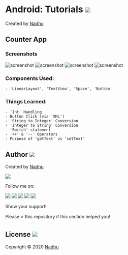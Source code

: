 # Android: Tutorials [<img src="https://github.com/iamnadhu/n14-icons/blob/master/android-icon.png">](https://github.com/iamnadhu/n14-android/tree/master/tutorials/Counter%20App)
Created by [Nadhu](https://github.com/iamnadhu)


## Counter App
### Screenshots
![screenshot](https://github.com/iamnadhu/nadhu014-android/blob/master/tutorials/Counter%20App/screenshots/01.jpg)
![screenshot](https://github.com/iamnadhu/nadhu014-android/blob/master/tutorials/Counter%20App/screenshots/02.jpg)
![screenshot](https://github.com/iamnadhu/nadhu014-android/blob/master/tutorials/Counter%20App/screenshots/03.jpg)
![screenshot](https://github.com/iamnadhu/nadhu014-android/blob/master/tutorials/Counter%20App/screenshots/04.jpg)
### Components Used:
```
- 'LinearLayout', 'TextView', 'Space', 'Button'
```
### Things Learned:
```
- 'Int' Handling
- Button Click (via 'XML')
- 'String to Integer' Conversion
- 'Integer to String' Conversion
- 'Switch' statement
- '++' & '--' Operators
- Purpose of 'getText' vs 'setText'
```


## Author [<img src="https://github.com/iamnadhu/n14-icons/blob/master/auther-icon.png">](https://github.com/iamnadhu)
Created by [Nadhu](https://github.com/iamnadhu)

[<img src="https://github.com/iamnadhu/n14-icons/blob/master/nadhu-pic.jpg">](https://github.com/iamnadhu)

Follow me on: 

[<img src="https://github.com/iamnadhu/n14-icons/blob/master/instagram-icon.png">](https://www.instagram.com/iamnadhu/)
[<img src="https://github.com/iamnadhu/n14-icons/blob/master/whatsapp-icon.png">](https://api.whatsapp.com/send?phone=917293451396&lang=en)
[<img src="https://github.com/iamnadhu/n14-icons/blob/master/facebook-icon.png">](https://www.facebook.com/iamnadhu/)
[<img src="https://github.com/iamnadhu/n14-icons/blob/master/linkedin-icon.png">](https://www.linkedin.com/in/iamnadhu/)
[<img src="https://github.com/iamnadhu/n14-icons/blob/master/telegram-icon.png">](https://t.me/iamnadhu)

Show your support!

Please ⭐️   this repository if this section helped you!


## License [<img src="https://github.com/iamnadhu/n14-icons/blob/master/license-icon.png">](https://github.com/iamnadhu/n14-android/tree/master/tutorials/Counter%20App)
Copyright © 2020 [Nadhu](https://github.com/iamnadhu)
